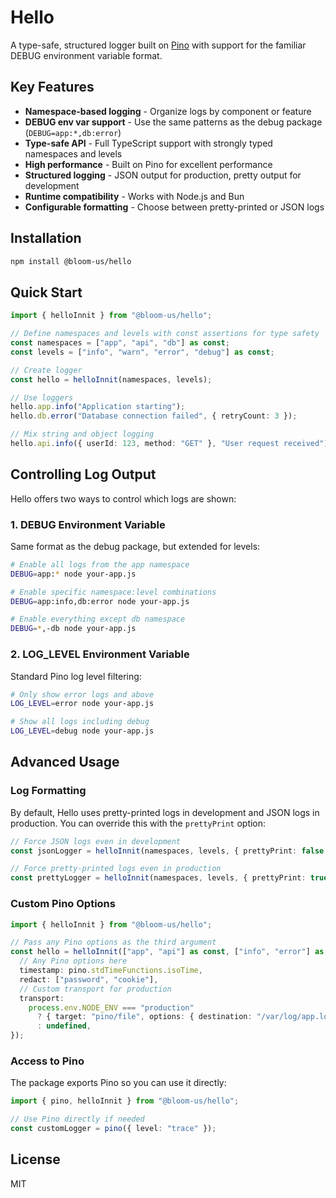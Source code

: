 # Hello

A type-safe, structured logger built on [Pino](https://github.com/pinojs/pino) with support for the familiar DEBUG environment variable format.

## Key Features

- **Namespace-based logging** - Organize logs by component or feature
- **DEBUG env var support** - Use the same patterns as the debug package (`DEBUG=app:*,db:error`)
- **Type-safe API** - Full TypeScript support with strongly typed namespaces and levels
- **High performance** - Built on Pino for excellent performance
- **Structured logging** - JSON output for production, pretty output for development
- **Runtime compatibility** - Works with Node.js and Bun
- **Configurable formatting** - Choose between pretty-printed or JSON logs

## Installation

```bash
npm install @bloom-us/hello
```

## Quick Start

```typescript
import { helloInnit } from "@bloom-us/hello";

// Define namespaces and levels with const assertions for type safety
const namespaces = ["app", "api", "db"] as const;
const levels = ["info", "warn", "error", "debug"] as const;

// Create logger
const hello = helloInnit(namespaces, levels);

// Use loggers
hello.app.info("Application starting");
hello.db.error("Database connection failed", { retryCount: 3 });

// Mix string and object logging
hello.api.info({ userId: 123, method: "GET" }, "User request received");
```

## Controlling Log Output

Hello offers two ways to control which logs are shown:

### 1. DEBUG Environment Variable

Same format as the debug package, but extended for levels:

```bash
# Enable all logs from the app namespace
DEBUG=app:* node your-app.js

# Enable specific namespace:level combinations
DEBUG=app:info,db:error node your-app.js

# Enable everything except db namespace
DEBUG=*,-db node your-app.js
```

### 2. LOG_LEVEL Environment Variable

Standard Pino log level filtering:

```bash
# Only show error logs and above
LOG_LEVEL=error node your-app.js

# Show all logs including debug
LOG_LEVEL=debug node your-app.js
```

## Advanced Usage

### Log Formatting

By default, Hello uses pretty-printed logs in development and JSON logs in production. You can override this with the `prettyPrint` option:

```typescript
// Force JSON logs even in development
const jsonLogger = helloInnit(namespaces, levels, { prettyPrint: false });

// Force pretty-printed logs even in production
const prettyLogger = helloInnit(namespaces, levels, { prettyPrint: true });
```

### Custom Pino Options

```typescript
import { helloInnit } from "@bloom-us/hello";

// Pass any Pino options as the third argument
const hello = helloInnit(["app", "api"] as const, ["info", "error"] as const, {
  // Any Pino options here
  timestamp: pino.stdTimeFunctions.isoTime,
  redact: ["password", "cookie"],
  // Custom transport for production
  transport:
    process.env.NODE_ENV === "production"
      ? { target: "pino/file", options: { destination: "/var/log/app.log" } }
      : undefined,
});
```

### Access to Pino

The package exports Pino so you can use it directly:

```typescript
import { pino, helloInnit } from "@bloom-us/hello";

// Use Pino directly if needed
const customLogger = pino({ level: "trace" });
```

## License

MIT

